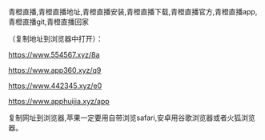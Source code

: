 青橙直播,青橙直播地址,青橙直播安装,青橙直播下载,青橙直播官方,青橙直播app,青橙直播git,青橙直播回家


（复制地址到浏览器中打开）：

https://www.554567.xyz/8a

https://www.app360.xyz/q9

https://www.442345.xyz/e0

https://www.apphuijia.xyz/app

复制网址到浏览器,苹果一定要用自带浏览safari,安卓用谷歌浏览器或者火狐浏览器。
